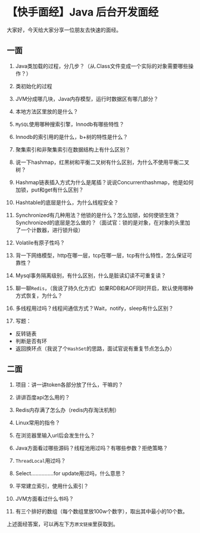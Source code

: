 # 【快手面经】Java 后台开发面经

大家好，今天给大家分享一位朋友去快速的面经。

## 一面

1. Java类加载的过程，分几步？（从.Class文件变成一个实际的对象需要哪些操作？）
2. 类初始化的过程
3. JVM分成哪几块，Java内存模型，运行时数据区有哪几部分？
4. 本地方法区里放的是什么？

5. `MySQL`使用哪种搜索引擎，Innodb有哪些特性？

6. Innodb的索引用的是什么，b+树的特性是什么？
7. 聚集索引和非聚集索引在数据结构上有什么区别？
8. 说一下hashmap，红黑树和平衡二叉树有什么区别，为什么不使用平衡二叉树？
9. Hashmap链表插入方式为什么是尾插？说说Concurrenthashmap，他是如何加锁，put和get有什么区别？
10. Hashtable的底层是什么，为什么线程安全？
11. Synchronized有几种用法？他锁的是什么？怎么加锁，如何使锁生效？Synchronized的底层是怎么做的？（面试官：锁的是对象，在对象的头里加了一个计数器，进行锁升级）
12. Volatile有原子性吗？

13. 背一下网络模型，http在哪一层，tcp在哪一层，tcp有什么特性，怎么保证可靠性？

14. Mysql事务隔离级别，有什么区别，什么是脏读幻读不可重复读？

15. 聊一聊`Redis`，（我说了持久化方式）如果RDB和AOF同时开启，默认使用哪种方式恢复，为什么？
16. 多线程用过吗？线程间通信方式？Wait，notify，sleep有什么区别？
17. 写题：

- 反转链表
- 判断是否有环
- 返回换环点（我说了个`HashSet`的思路，面试官说有重复节点怎么办）

## 二面

1. 项目：讲一讲token各部分放了什么，干嘛的？
2. 讲讲百度api怎么用的？

3. Redis内存满了怎么办（redis内存淘汰机制）
4. Linux常用的指令？
5. 在浏览器里输入url后会发生什么？

6. Java方面看过哪些源码？线程池用过吗？有哪些参数？拒绝策略？
7. `ThreadLocal`用过吗？

8. Select...............for update用过吗，什么意思？

9. 平常建立索引，使用什么索引？
10. JVM方面看过什么书吗？
11. 有三个排好的数组（每个数组里放100w个数字），取出其中最小的10个数。

上述面经答案，可以再左下方`原文链接`里获取到。